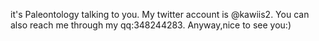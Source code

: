 it's Paleontology talking to you.
My twitter account is @kawiis2.
You can also reach me through my qq:348244283.
Anyway,nice to see you:)
